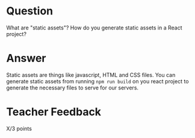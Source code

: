 # Question

What are "static assets"? How do you generate static assets in a React project?

# Answer

Static assets are things like javascript, HTML and CSS files. You can generate static assets from running `npm run build` on you react project to generate the necessary files to serve for our servers.

# Teacher Feedback

X/3 points
